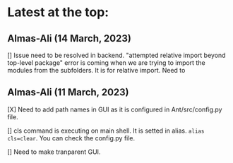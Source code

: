 # Latest at the top:


## Almas-Ali (14 March, 2023)

[] Issue need to be resolved in backend. "attempted relative import beyond top-level package" error is coming when we are trying to import the modules from the subfolders. It is for relative import. Need to 

## Almas-Ali (11 March, 2023)

[X] Need to add path names in GUI as it is configured in Ant/src/config.py file.

[] cls command is executing on main shell. It is setted in alias. `alias cls=clear`. You can check the config.py file.

[] Need to make tranparent GUI. 

